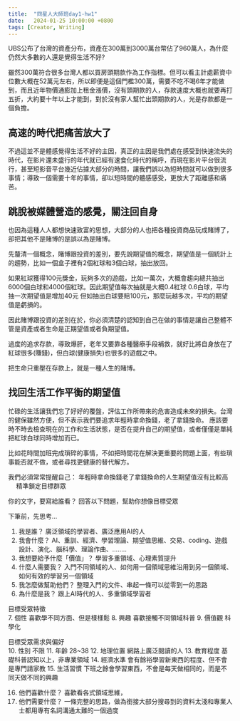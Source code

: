 ```yaml
---
title:  "冏星人大師班day1-hw1"
date:   2024-01-25 10:00:00 +0800
tags: [Creator, Writing]
---
```


UBS公布了台灣的資產分布，資產在300萬到3000萬台幣佔了960萬人，為什麼仍然大多數的人還是覺得生活不好?

雖然300萬符合很多台灣人都以買房頭期款作為工作指標。但可以看主計處薪資中位數大概在52萬元左右，所以即便是這個門檻300萬，需要不吃不喝6年才能做到，而且近年物價通膨加上租金漲價，沒有頭期款的人，存款速度大概也就要再打五折，大約要十年以上才能到，對於沒有家人幫忙出頭期款的人，光是存款都是一個負擔。

## 高速的時代把痛苦放大了

不過這並不是體感覺得生活不好的主因，真正的主因是我們處在感受到快速流失的時代，在影片還未盛行的年代就已經有速食化時代的稱呼，而現在影片平台很流行，甚至短影音平台幾近佔據大部分的時間，讓我們誤以為短時間就可以做到很多事情；導致一個需要十年的事情，卻以短時間的體感感受，更放大了距離感和痛苦。

## 跳脫被媒體營造的感覺，關注回自身

也因為這種人人都想快速致富的思想，大部分的人也把各種投資商品玩成賭博了，卻把其他不是賭博的是誤以為是賭博。

先釐清一個概念，賭博跟投資的差別，要先說期望值的概念，期望值是一個統計上的趨勢，比如一個盒子裡有2個紅球和3個白球，抽出放回。

如果紅球獲得100元獎金，玩夠多次的遊戲，比如一萬次，大概會趨向總共抽出6000個白球和4000個紅球。因此期望值每次抽就是大概0.4紅球 0.6白球，平均抽一次期望值是增加40元
但如抽出白球要賠100元，那麼玩越多次，平均的期望值是虧損的。

因此賭博跟投資的差別在於，你必須清楚的認知到自己在做的事情是讓自己整體不管是資產或者生命是正期望值或者負期望值。

過度的追求存款，導致爆肝，老年又要靠各種醫療手段補救，就好比將自身放在了紅球很多(賺錢)，但白球(健康損失)也很多的遊戲之中。

把生命只重壓在存款上，就是一種人生的賭博。

## 找回生活工作平衡的期望值

忙碌的生活讓我們忘了好好的覆盤，評估工作所帶來的危害造成未來的損失。台灣的健保雖然方便，但不表示我們要追求年輕時拿命換錢，老了拿錢換命。
應該要時不時去檢查現在的工作和生活狀態，是否在提升自己的期望值，或者僅僅是單純把紅球白球同時增加而已。

比如花時間加班完成瑣碎的事情，不如把時間花在解決更重要的問題上面，有些瑣事能否就不做，或者尋找更健康的替代解方。

我們必須常常提醒自己：
年輕時拿命換錢老了拿錢換命的人生期望值沒有比較高
 
精準鎖定目標群眾

	
你的文字，要寫給誰看？
回答以下問題，幫助你想像目標受眾
	
	
下筆前，先思考...	
1. 我是誰？	廣泛領域的學習者、廣泛應用AI的人
2. 我會什麼？	AI、重訓、經濟、學習理論、期望值思維、交易、coding、遊戲設計、演化、腦科學、理論作曲、........
3. 我想要給予什麼「價值」？	學習多重領域、心理素質提升
4. 什麼人需要我？	入門不同領域的人、如何用一個領域思維沿用到另一個領域、如何有效的學習另一個領域
5. 我怎麼做幫助他們？	整理入門的文件、串起一條可以從零到一的思路
6. 為什麼是我？	跟上AI時代的人、多重領域學習者
	
目標受眾特徵	
7. 個性	喜歡學不同方面、但是樣樣鬆
8. 興趣	喜歡接觸不同領域科普
9. 價值觀	科學化
	
目標受眾需求與偏好	
10. 性別	不限
11. 年齡	28~38
12. 地理位置	網路上廣泛閱讀的人
13. 教育程度	基礎科普認知以上，非專業領域
14. 經濟水準	會有餘裕學習新東西的程度、但不會是專門請家教
15. 生活習慣	下班之餘會學習東西，不會是每天做相同的，而是不同天做不同的興趣
	
16. 他們喜歡什麼？	喜歡看各式領域思維，
17. 他們需要什麼？	一條完整的思路，做為銜接大部分搜尋到的資料太淺和專業人士都用專有名詞溝通太難的一個過度

